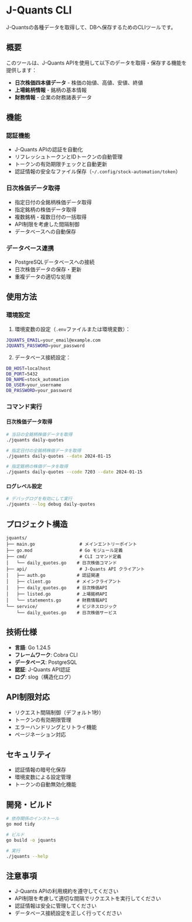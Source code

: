 # J-Quants CLI

J-Quantsの各種データを取得して、DBへ保存するためのCLIツールです。

## 概要

このツールは、J-Quants APIを使用して以下のデータを取得・保存する機能を提供します：

- **日次株価四本値データ** - 株価の始値、高値、安値、終値
- **上場銘柄情報** - 銘柄の基本情報
- **財務情報** - 企業の財務諸表データ

## 機能

### 認証機能
- J-Quants APIの認証を自動化
- リフレッシュトークンとIDトークンの自動管理
- トークンの有効期限チェックと自動更新
- 認証情報の安全なファイル保存（`~/.config/stock-automation/token`）

### 日次株価データ取得
- 指定日付の全銘柄株価データ取得
- 指定銘柄の株価データ取得
- 複数銘柄・複数日付の一括取得
- API制限を考慮した間隔制御
- データベースへの自動保存

### データベース連携
- PostgreSQLデータベースへの接続
- 日次株価データの保存・更新
- 重複データの適切な処理

## 使用方法

### 環境設定

1. 環境変数の設定（`.env`ファイルまたは環境変数）：
```bash
JQUANTS_EMAIL=your_email@example.com
JQUANTS_PASSWORD=your_password
```

2. データベース接続設定：
```bash
DB_HOST=localhost
DB_PORT=5432
DB_NAME=stock_automation
DB_USER=your_username
DB_PASSWORD=your_password
```

### コマンド実行

#### 日次株価データ取得

```bash
# 当日の全銘柄株価データを取得
./jquants daily-quotes

# 指定日付の全銘柄株価データを取得
./jquants daily-quotes --date 2024-01-15

# 指定銘柄の株価データを取得
./jquants daily-quotes --code 7203 --date 2024-01-15
```

#### ログレベル設定

```bash
# デバッグログを有効にして実行
./jquants --log debug daily-quotes
```

## プロジェクト構造

```
jquants/
├── main.go                 # メインエントリーポイント
├── go.mod                  # Go モジュール定義
├── cmd/                    # CLI コマンド定義
│   └── daily_quotes.go    # 日次株価コマンド
├── api/                    # J-Quants API クライアント
│   ├── auth.go            # 認証関連
│   ├── client.go          # メインクライアント
│   ├── daily_quotes.go    # 日次株価API
│   ├── listed.go          # 上場銘柄API
│   └── statements.go      # 財務情報API
└── service/               # ビジネスロジック
    └── daily_quotes.go    # 日次株価サービス
```

## 技術仕様

- **言語**: Go 1.24.5
- **フレームワーク**: Cobra CLI
- **データベース**: PostgreSQL
- **認証**: J-Quants API認証
- **ログ**: slog（構造化ログ）

## API制限対応

- リクエスト間隔制御（デフォルト1秒）
- トークンの有効期限管理
- エラーハンドリングとリトライ機能
- ページネーション対応

## セキュリティ

- 認証情報の暗号化保存
- 環境変数による設定管理
- トークンの自動無効化機能

## 開発・ビルド

```bash
# 依存関係のインストール
go mod tidy

# ビルド
go build -o jquants

# 実行
./jquants --help
```

## 注意事項

- J-Quants APIの利用規約を遵守してください
- API制限を考慮して適切な間隔でリクエストを実行してください
- 認証情報は安全に管理してください
- データベース接続設定を正しく行ってください
